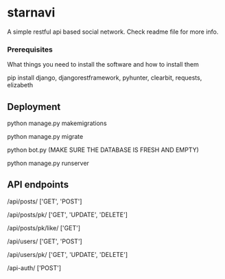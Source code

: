 # starnavi

A simple restful api based social network. Check readme file for more info.

### Prerequisites

What things you need to install the software and how to install them

pip install django, djangorestframework, pyhunter, clearbit, requests, elizabeth

## Deployment

python manage.py makemigrations

python manage.py migrate

python bot.py (MAKE SURE THE DATABASE IS FRESH AND EMPTY)

python manage.py runserver

## API endpoints

/api/posts/ ['GET', 'POST']

/api/posts/pk/ ['GET', 'UPDATE', 'DELETE']
  
/api/posts/pk/like/ ['GET']
  
/api/users/ ['GET', 'POST']

/api/users/pk/ ['GET', 'UPDATE', 'DELETE']
  
/api-auth/ ['POST']
